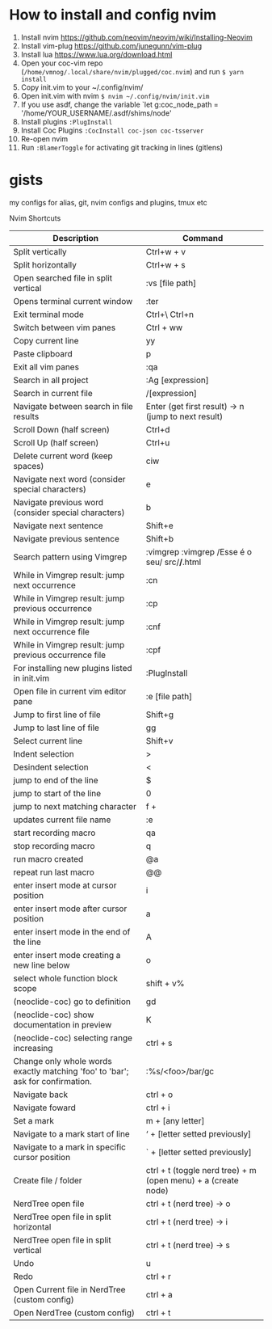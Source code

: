 # How to install and config nvim

01. Install nvim https://github.com/neovim/neovim/wiki/Installing-Neovim
00. Install vim-plug https://github.com/junegunn/vim-plug
00. Install lua https://www.lua.org/download.html
1. Open your coc-vim repo (`/home/vmnog/.local/share/nvim/plugged/coc.nvim`) and run `$ yarn install` 
2. Copy init.vim to your ~/.config/nvim/
3. Open init.vim with nvim `$ nvim ~/.config/nvim/init.vim` 
4. If you use asdf, change the variable `let g:coc_node_path = '/home/YOUR_USERNAME/.asdf/shims/node' 
5. Install plugins `:PlugInstall`
6. Install Coc Plugins `:CocInstall coc-json coc-tsserver`
7. Re-open nvim
8. Run `:BlamerToggle` for activating git tracking in lines (gitlens)


# gists
my configs for alias, git, nvim configs and plugins, tmux etc

Nvim Shortcuts

| Description | Command |
| --- | --- |
| Split vertically | Ctrl+w  + v |
| Split horizontally | Ctrl+w  + s |
| Open searched file in split vertical | :vs [file path] |
| Opens terminal current window | :ter |
| Exit terminal mode  | Ctrl+\ Ctrl+n |
| Switch between vim panes | Ctrl + ww |
| Copy current line | yy |
| Paste clipboard | p |
| Exit all vim panes  | :qa |
| Search in all project | :Ag [expression] |
| Search in current file | /[expression] |
| Navigate between search in file results | Enter (get first result) → n (jump to next result) |
| Scroll Down (half screen) | Ctrl+d |
| Scroll Up (half screen) | Ctrl+u |
| Delete current word (keep spaces) | ciw |
| Navigate next word (consider special characters) | e |
| Navigate previous word (consider special characters) | b |
| Navigate next sentence | Shift+e |
| Navigate previous sentence  | Shift+b |
| Search pattern using Vimgrep | :vimgrep <expression> <path> :vimgrep /Esse é o seu/ src/**/**.html |
| While in Vimgrep result:  jump next occurrence | :cn |
| While in Vimgrep result:  jump previous occurrence | :cp |
| While in Vimgrep result:  jump next occurrence file | :cnf |
| While in Vimgrep result:  jump previous occurrence file | :cpf |
| For installing new plugins listed in init.vim | :PlugInstall  |
| Open file in current vim editor pane | :e [file path] |
| Jump to first line of file | Shift+g |
| Jump to last line of file | gg |
| Select current line | Shift+v |
| Indent selection | >  |
| Desindent selection | < |
| jump to end of the line | $ |
| jump to start of the line | 0 |
| jump to next matching character | f + <character> |
| updates current file name | :e |
| start recording macro | qa |
| stop recording macro | q |
| run macro created | @a |
| repeat run last macro  | @@ |
| enter insert mode at cursor position | i |
| enter insert mode after cursor position | a |
| enter insert mode in the end of the line  | A |
| enter insert mode creating a new line below | o |
| select whole function block scope  | shift + v% |
| (neoclide-coc) go to definition | gd |
| (neoclide-coc) show documentation in preview  | K |
| (neoclide-coc) selecting range increasing | ctrl + s |
| Change only whole words exactly matching 'foo' to 'bar'; ask for confirmation. | :%s/\<foo\>/bar/gc |
| Navigate back | ctrl + o |
| Navigate foward | ctrl + i |
| Set a mark | m + [any letter] |
| Navigate to a mark start of line | ‘ + [letter setted previously] |
| Navigate to a mark in specific cursor position | ` + [letter setted previously] |
| Create file / folder | ctrl + t (toggle nerd tree) + m (open menu) + a (create node) |
| NerdTree open file | ctrl + t (nerd tree) → o |
| NerdTree open file in split horizontal | ctrl + t (nerd tree) → i |
| NerdTree open file in split vertical | ctrl + t (nerd tree) → s |
| Undo | u |
| Redo | ctrl + r |
| Open Current file in NerdTree (custom config) | ctrl + a |
| Open NerdTree (custom config) | ctrl + t |
